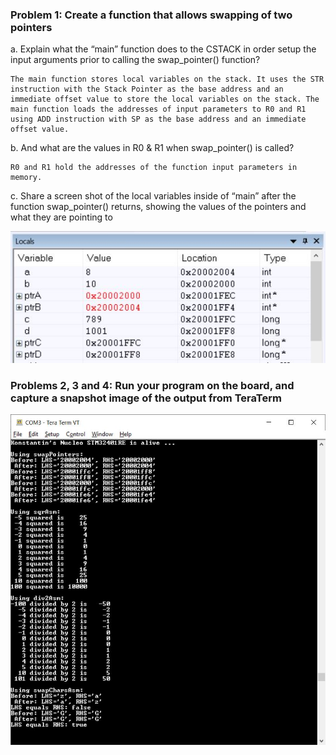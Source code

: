 ### Problem 1: Create a function that allows swapping of two pointers ###

a. Explain what the “main” function does to the CSTACK in order setup the input arguments prior to calling the swap_pointer() function?

	The main function stores local variables on the stack. It uses the STR instruction with the Stack Pointer as the base address and an immediate offset value to store the local variables on the stack. The main function loads the addresses of input parameters to R0 and R1 using ADD instruction with SP as the base address and an immediate offset value.

b. And what are the values in R0 & R1 when swap_pointer() is called?

	R0 and R1 hold the addresses of the function input parameters in memory.

c. Share a screen shot of the local variables inside of “main” after the function swap_pointer() returns, showing the values of the pointers and what they are pointing to

<a href="#"><img src="https://github.com/kosetin/embsys100/blob/assets/assignment05/assignment_05_1.JPG" /></a>

### Problems 2, 3 and 4: Run your program on the board, and capture a snapshot image of the output from TeraTerm ###

<a href="#"><img src="https://github.com/kosetin/embsys100/blob/assets/assignment05/assignment_05_2.JPG" /></a>